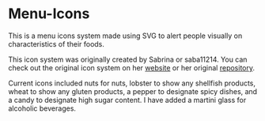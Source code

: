 **Menu-Icons**
===============

This is a menu icons system made using SVG to alert people visually on characteristics of their foods.

This icon system was originally created by Sabrina or saba11214. You can check out the original icon system on her [website](http://i6.cims.nyu.edu/~sa3806/drawing/Assignment2/) or her original [repository](https://github.com/saba11214/Menu-Icons).

Current icons included nuts for nuts, lobster to show any shellfish products, wheat to show any gluten products, a pepper to designate spicy dishes, and a candy to designate high sugar content. I have added a martini glass for alcoholic beverages.
